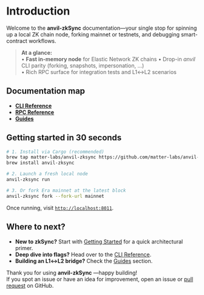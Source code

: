 # Introduction

Welcome to the **anvil-zkSync** documentation—your single stop for spinning up a local ZK chain node, forking mainnet or testnets, and debugging smart-contract workflows.

> **At a glance:**  
> • **Fast in-memory node** for Elastic Network ZK chains 
> • Drop-in *anvil* CLI parity (forking, snapshots, impersonation, …)  
> • Rich RPC surface for integration tests and L1↔L2 scenarios

## Documentation map

- **[CLI Reference](./cli/index.md)**
- **[RPC Reference](./rpc/index.md)**
- **[Guides](./guides/local_hardhat_testing.md)**

## Getting started in 30 seconds

```bash
# 1. Install via Cargo (recommended)
brew tap matter-labs/anvil-zksync https://github.com/matter-labs/anvil-zksync.git 
brew install anvil-zksync

# 2. Launch a fresh local node
anvil-zksync run

# 3. Or fork Era mainnet at the latest block
anvil-zksync fork --fork-url mainnet
```

Once running, visit [`http://localhost:8011`](http://localhost:8011).

## Where to next?

* **New to zkSync?** Start with [Getting Started](./intro/getting-started.md) for a quick architectural primer.  
* **Deep dive into flags?** Head over to the [CLI Reference](./cli/index.md).  
* **Building an L1↔L2 bridge?** Check the [Guides](./guides/local_hardhat_testing.md) section.

Thank you for using **anvil-zkSync** —happy building!  
If you spot an issue or have an idea for improvement, open an issue or [pull request]() on GitHub.